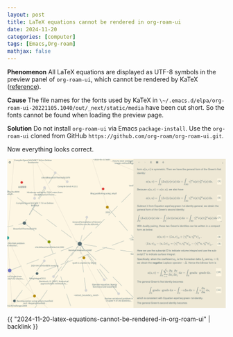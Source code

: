 ```yaml
---
layout: post
title: LaTeX equations cannot be rendered in org-roam-ui
date: 2024-11-20
categories: [computer]
tags: [Emacs,Org-roam]
mathjax: false
---
```


**Phenomenon** All LaTeX equations are displayed as UTF-8 symbols in the preview panel of `org-roam-ui`, which cannot be rendered by KaTeX ([reference](https://github.com/org-roam/org-roam-ui/issues/285)).

**Cause** The file names for the fonts used by KaTeX in `\~/.emacs.d/elpa/org-roam-ui-20221105.1040/out/_next/static/media` have been cut short. So the fonts cannot be found when loading the preview page.

**Solution** Do not install `org-roam-ui` via Emacs `package-install`. Use the `org-roam-ui` cloned from GitHub `https://github.com/org-roam/org-roam-ui.git`.

Now everything looks correct.

![img](/figures/2024-10-18_14-10-01-org-roam-ui-math-preview.png)

{{ "2024-11-20-latex-equations-cannot-be-rendered-in-org-roam-ui" | backlink }}
